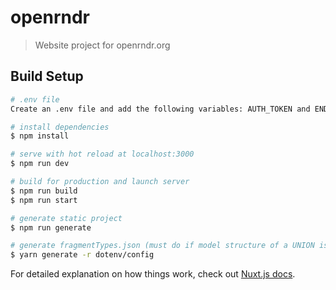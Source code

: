 # openrndr

> Website project for openrndr.org

## Build Setup

```bash
# .env file
Create an .env file and add the following variables: AUTH_TOKEN and ENDPOINT

# install dependencies
$ npm install

# serve with hot reload at localhost:3000
$ npm run dev

# build for production and launch server
$ npm run build
$ npm run start

# generate static project
$ npm run generate

# generate fragmentTypes.json (must do if model structure of a UNION is changed/added)
$ yarn generate -r dotenv/config
```

For detailed explanation on how things work, check out [Nuxt.js docs](https://nuxtjs.org).
